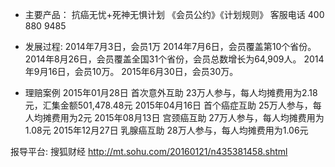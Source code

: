 - 主要产品：
  抗癌无忧+死神无惧计划
  《会员公约》《计划规则》
  客服电话 400 880 9485

- 发展过程:
  2014年7月3日，会员1万
  2014年7月6日，会员覆盖第10个省份。
  2014年8月26日，会员覆盖全国31个省份，会员总数增长为64,909人。
  2014年9月16日，会员10万。
  2015年6月30日，会员30万。

- 理赔案例
  2015年01月28日 首次意外互助 23万人参与，每人均摊费用为2.18元，汇集金额501,478.48元
  2015年04月16日 首个癌症互助 25万人参与，每人均摊费用为2元
  2015年08月13日 宫颈癌互助 27万人参与，每人均摊费用为1.08元
  2015年12月27日 乳腺癌互助 28万人参与，每人均摊费用为1.06元


报导平台:
搜狐财经 http://mt.sohu.com/20160121/n435381458.shtml
